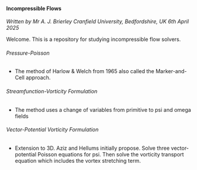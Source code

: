 #### Incompressible Flows

_Written by Mr A. J. Brierley_
_Cranfield University, Bedfordshire, UK_
_6th April 2025_

Welcome. This is a repository for studying incompressible flow solvers.

###### Pressure-Poisson
- The method of Harlow & Welch from 1965 also called the Marker-and-Cell approach.

###### Streamfunction-Vorticity Formulation
- The method uses a change of variables from primitive to psi and omega fields

###### Vector-Potential Vorticity Formulation
- Extension to 3D. Aziz and Hellums initially propose. Solve three vector-potential Poisson equations for psi. Then solve the vorticity transport equation which includes the vortex stretching term.

